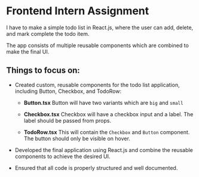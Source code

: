 # Frontend Intern Assignment

I have to make a simple todo list in React.js, where the user can add, delete, and mark complete the todo item.


The app consists of multiple reusable components which are combined to make the final UI.

## Things to focus on:

- Created custom, reusable components for the todo list application, including Button, Checkbox, and TodoRow:
  - __Button.tsx__
    Button will have two variants which are `big` and `small`

  - __Checkbox.tsx__
    Checkbox will have a checkbox input and a label. The label should be passed from props.

  - __TodoRow.tsx__
    This will contain the `Checkbox` and `Button` component. The button should only be visible on hover.

- Developed the final application using React.js and combine the reusable components to achieve the desired UI.
- Ensured that all code is properly structured and well documented.



